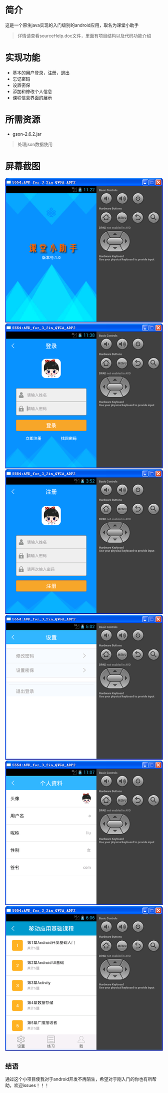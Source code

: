 # 简介
这是一个原生java实现的入门级别的android应用，取名为课堂小助手

> 详情请查看sourceHelp.doc文件，里面有项目结构以及代码功能介绍

# 实现功能
* 基本的用户登录，注册，退出
* 忘记密码
* 设置密保
* 添加和修改个人信息
* 课程信息界面的展示

# 所需资源
* gson-2.6.2.jar
> 处理json数据使用


# 屏幕截图

![Alt text](ScreenShots/start.png) ![Alt text](ScreenShots/login.png) ![Alt text](ScreenShots/regist.png) ![Alt text](ScreenShots/setting.png) ![Alt text](ScreenShots/userInfo.png) ![Alt text](ScreenShots/main.png)

## 结语
    

通过这个小项目使我对于android开发不再陌生，希望对于刚入门的你也有所帮助，欢迎issues！！！
